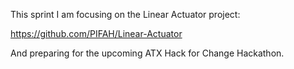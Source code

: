 This sprint I am focusing on the Linear Actuator project:

https://github.com/PIFAH/Linear-Actuator

And preparing for the upcoming ATX Hack for Change Hackathon.
